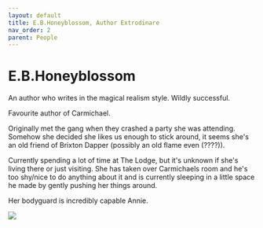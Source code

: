 ```yaml
---
layout: default
title: E.B.Honeyblossom, Author Extrodinare
nav_order: 2
parent: People
---
```


# E.B.Honeyblossom

An author who writes in the magical realism style. Wildly successful.

Favourite author of Carmichael.

Originally met the gang when they crashed a party she was attending. Somehow she decided she likes us enough to stick around, it seems she's an old friend of Brixton Dapper (possibly an old flame even (????)).

Currently spending a lot of time at The Lodge, but it's unknown if she's living there or just visiting. She has taken over Carmichaels room and he's too shy/nice to do anything about it and is currently sleeping in a little space he made by gently pushing her things around.

Her bodyguard is incredibly capable Annie.

![](/doloria/img/EBHB.jpeg)
